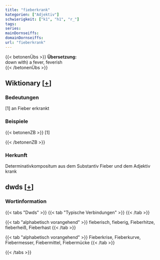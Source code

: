 ```yaml
---
title: "fieberkrank"
kategorien: ["Adjektiv"]
schwierigkeit: ["k1", "h1", "r_"]
tags:
series:
mainDornseiffs:
domainDornseiffs:
url: "fieberkrank"
---
```


{{< betonenÜbs >}}
**Übersetzung:**  
down with) a  fever, feverish  
{{< /betonenÜbs >}}

## Wiktionary [[+](https://de.wiktionary.org/wiki/fieberkrank)]

### Bedeutungen
[1] an Fieber erkrankt  

### Beispiele
{{< betonenZB >}}
[1]  

{{< /betonenZB >}}
### Herkunft
Determinativkompositum aus dem Substantiv Fieber und dem Adjektiv krank  



## dwds [[+](https://www.dwds.de/wb/fieberkrank)]

### Wortinformation
{{< tabs "Dwds" >}}
{{< tab "Typische Verbindungen" >}}
{{< /tab >}}

{{< tab "alphabetisch vorangehend" >}}
fieberisch, fieberig, Fieberhitze, fieberheiß, Fieberhast
{{< /tab >}}

{{< tab "alphabetisch vorangehend" >}}
Fieberkrise, Fieberkurve, Fiebermesser, Fiebermittel, Fiebermücke
{{< /tab >}}

{{< /tabs >}}

